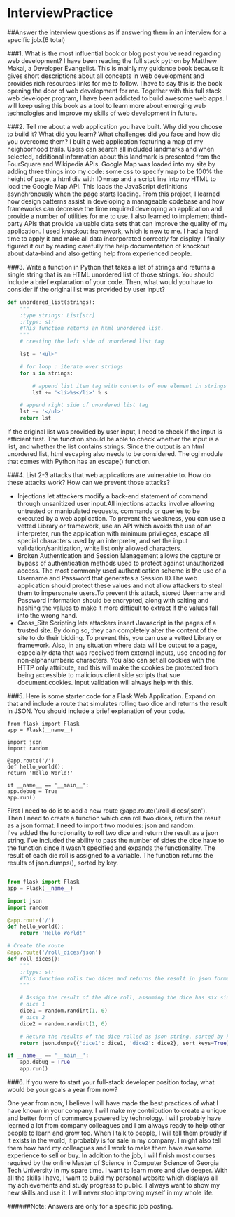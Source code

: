 # InterviewPractice
##Answer the interview questions as if answering them in an interview for a specific job.(6 total)


###1. What is the most influential book or blog post you’ve read regarding web development?
I have been reading the full stack python by Matthew Makai, a Developer Evangelist. This is mainly my guidance book because it gives short descriptions about all concepts in web development and provides rich resources links for me to follow. I have to say this is the book opening the door of web development for me.  Together with this full stack web developer program, I have been addicted to build awesome web apps. I will keep using this book as a tool to learn more about emerging web technologies and improve my skills of web development in future.   

###2. Tell me about a web application you have built. Why did you choose to build it? What did you learn? What challenges did you face and how did you overcome them?
I built a web application featuring a map of my neighborhood trails. Users can search all included landmarks and when selected, additional information about this landmark is presented from the FourSquare and Wikipedia APIs. Google Map was loaded into my site by adding three things into my code: some css to specify map to be 100% the height of page, a html div with ID=map and a script line into my HTML to load the Google Map API. This loads the JavaScript definitions asynchronously when the page starts loading. From this project, I learned how design patterns assist in developing a manageable codebase and how frameworks can decrease the time required developing an application and provide a number of utilities for me to use. I also learned to implement third-party APIs that provide valuable data sets that can improve the quality of my application. I used knockout framework, which is new to me. I had a hard time to apply it and make all data incorporated correctly for display. I finally figured it out by reading carefully the help documentation of knockout about data-bind and also getting help from experienced people.

###3. Write a function in Python that takes a list of strings and returns a single string that is an HTML unordered list of those strings. You should include a brief explanation of your code. Then, what would you have to consider if the original list was provided by user input?
```Python
def unordered_list(strings):
    """
    :type strings: List[str]
    :rtype: str
    #This function returns an html unordered list.
    """
    # creating the left side of unordered list tag

    lst = '<ul>'

    # for loop : iterate over strings
    for s in strings:

        # append list item tag with contents of one element in strings
        lst += '<li>%s</li>' % s

    # append right side of unordered list tag
    lst += '</ul>'
    return lst

```

If the original list was provided by user input, I need to check if the input is efficient first. The function should be able to check whether the input is a list, and whether the list contains strings. Since the output is an html unordered list, html escaping also needs to be considered. The cgi module that comes with Python has an escape() function.

###4. List 2-3 attacks that web applications are vulnerable to. How do these attacks work? How can we prevent those attacks?
* Injections let attackers modify a back-end statement of command through unsanitized
user input.All injections attacks involve allowing untrusted or manipulated requests,
commands or queries to be executed by a web application.
To prevent the weakness, you can use a vetted Library or framework, use an API which avoids
the use of an interpreter, run the application with minimum privileges, escape all special characters used by an interpreter, and set the input validation/sanitization, white list only allowed characters.
* Broken Authentication and Session Management allows the capture or bypass of authentication methods used to protect against unauthorized access. The most commonly used authentication scheme is the use of a Username and Password that generates a Session ID.The web application should protect these values and not allow attackers to steal them to impersonate users.To prevent this attack, stored Username and Password information should be encrypted, along with salting and hashing the values to make it more difficult to extract if the values fall into the wrong hand.
* Cross_Site Scripting lets attackers insert Javascript in the pages of a trusted site. By doing so, they can completely alter the content of the site to do their bidding. To prevent this, you can use a vetted Library or framework. Also, in any situation where data will be output to a page, especially data that was received from external inputs, use encoding for non-alphanumberic characters. You also can set all cookies with the HTTP only attribute, and this will make the cookies be protected from being accessible to malicious client side scripts that sue document.cookies. Input validation will always help with this.  

###5. Here is some starter code for a Flask Web Application. Expand on that and include a route that simulates rolling two dice and returns the result in JSON. You should include a brief explanation of your code.
  ```
from flask import Flask
app = Flask(__name__)

import json
import random

@app.route('/')
def hello_world():
return 'Hello World!'

if __name__ == '__main__':
app.debug = True
app.run()

  ```
First I need to do is to add a new route @app.route('/roll_dices/json').  
Then I need to create a function which can roll two dices, return the result as a json
format. I need to import two modules: json and random.  
I've added the functionality to roll two dice and return the result as a json string.
I've included the ability to pass the number of sides the dice have to the function since it wasn't specified and expands the functionality.
The result of each die roll is assigned to a variable. The function returns the results of json.dumps(), sorted by key.
  ```python

  from flask import Flask
  app = Flask(__name__)

  import json
  import random

  @app.route('/')
  def hello_world():
      return 'Hello World!'

  # Create the route
  @app.route('/roll_dices/json')
  def roll_dices():
      """
      :rtype: str
      #This function rolls two dices and returns the result in json format
      """

      # Assign the result of the dice roll, assuming the dice has six sides.
      # dice 1
      dice1 = random.randint(1, 6)
      # dice 2
      dice2 = random.randint(1, 6)

      # Return the results of the dice rolled as json string, sorted by key
      return json.dumps({'dice1': dice1, 'dice2': dice2}, sort_keys=True)

  if __name__ == '__main__':
      app.debug = True
      app.run()

  ```


###6. If you were to start your full-stack developer position today, what would be your goals a year from now?

 One year from now, I believe I will have made the best practices of what I have known in your company. I will make my contribution to create a unique and better form of commerce powered by technology. I will probably have learned a lot from company colleagues and I am always ready to help other people to learn and grow too. When I talk to people, I will tell them proudly if it exists in the world, it probably is for sale in my company. I might also tell them how hard my colleagues and I work to make them have awesome experience to sell or buy.  In addition to the job, I will finish most courses required by the online Master of Science in Computer Science of Georgia Tech University in my spare time. I want to learn more and dive deeper. With all the skills I have, I want to build my personal website which displays all my achievements and study progress to public. I always want to show my new skills and use it.  I will never stop improving myself in my whole life.


######Note: Answers are only for a specific job posting.
